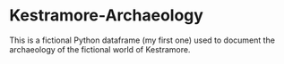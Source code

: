 # Kestramore-Archaeology
This is a fictional Python dataframe (my first one) used to document the archaeology of the fictional world of Kestramore.
